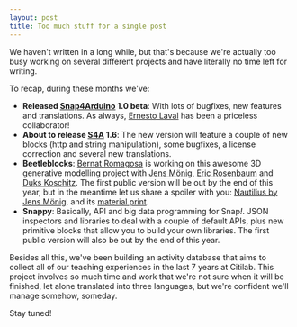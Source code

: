 ```yaml
---
layout: post
title: Too much stuff for a single post
---
```


We haven't written in a long while, but that's because we're actually too busy working on several different projects and have literally no time left for writing.

To recap, during these months we've:

* **Released [Snap4Arduino](http://s4a.cat/snap) 1.0 beta**: With lots of bugfixes, new features and translations. As always, [Ernesto Laval](https://github.com/elaval) has been a priceless collaborator!
* **About to release [S4A](http://s4a.cat) 1.6**: The new version will feature a couple of new blocks (http and string manipulation), some bugfixes, a license correction and several new translations.
* **Beetleblocks**: [Bernat Romagosa](https://github.com/bromagosa) is working on this awesome 3D generative modelling project with [Jens Mönig](https://github.com/jmoenig), [Eric Rosenbaum](http://web.media.mit.edu/~ericr/) and [Duks Koschitz](https://architecture.mit.edu/student/duks-koschitz). The first public version will be out by the end of this year, but in the meantime let us share a spoiler with you: [Nautilius by Jens Mönig](https://pbs.twimg.com/media/B1lJzXACYAEHxo7.png:large), and its [material print](https://pbs.twimg.com/media/B1wBk-NIMAAJm-O.jpg).
* **Snappy**: Basically, API and big data programming for Snap<i>!</i>. JSON inspectors and libraries to deal with a couple of default APIs, plus new primitive blocks that allow you to build your own libraries. The first public version will also be out by the end of this year.

Besides all this, we've been building an activity database that aims to collect all of our teaching experiences in the last 7 years at Citilab. This project involves so much time and work that we're not sure when it will be finished, let alone translated into three languages, but we're confident we'll manage somehow, someday.

Stay tuned! 
